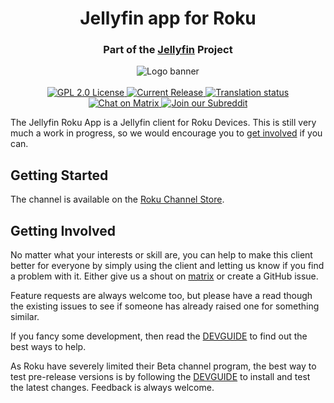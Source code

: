 <h1 style="text-align: center;">Jellyfin app for Roku</h1>
<h3 style="text-align: center;">Part of the <a href="https://jellyfin.media/">Jellyfin</a> Project</h3>

<p align="center">
<img alt="Logo banner" src="https://raw.githubusercontent.com/jellyfin/jellyfin-ux/master/branding/SVG/banner-logo-solid.svg?sanitize=true"/>
<br/><br/>
<a href="https://github.com/jellyfin/jellyfin-roku">
<img alt="GPL 2.0 License" src="https://img.shields.io/github/license/jellyfin/jellyfin-roku.svg"/>
</a>
<a href="https://github.com/jellyfin/jellyfin-roku/releases">
<img alt="Current Release" src="https://img.shields.io/github/release/jellyfin/jellyfin-roku.svg"/>
</a>
<a href="https://translate.jellyfin.org/projects/jellyfin/jellyfin-roku/?utm_source=widget">
<img src="https://translate.jellyfin.org/widgets/jellyfin/-/jellyfin-roku/svg-badge.svg" alt="Translation status" />
</a>
<br/>
<a href="https://matrix.to/#/#jellyfin-dev-roku:matrix.org">
<img alt="Chat on Matrix" src="https://img.shields.io/matrix/jellyfin:matrix.org.svg?logo=matrix"/>
</a>
<a href="https://www.reddit.com/r/jellyfin">
<img alt="Join our Subreddit" src="https://img.shields.io/badge/reddit-r%2Fjellyfin-%23FF5700.svg"/>
</a>
</p>

The Jellyfin Roku App is a Jellyfin client for Roku Devices.  This is still very much a work in progress, so we would encourage you to [get involved](#get_involved) if you can.

## Getting Started

The channel is available on the [Roku Channel Store](https://channelstore.roku.com/details/cc5e559d08d9ec87c5f30dcebdeebc12/jellyfin).

## Getting Involved<a name="get_involved"></a>

No matter what your interests or skill are, you can help to make this client better for everyone by simply using the client and letting us know if you find a problem with it.   Either give us a shout on [matrix](https://matrix.to/#/+jellyfin:matrix.org) or create a GitHub issue.

Feature requests are always welcome too, but please have a read though the existing issues to see if someone has already raised one for something similar.

If you fancy some development, then read the [DEVGUIDE](DEVGUIDE.md) to find out the best ways to help.

As Roku have severely limited their Beta channel program, the best way to test pre-release versions is by following the [DEVGUIDE](DEVGUIDE.md) to install and test the latest changes.  Feedback is always welcome.
